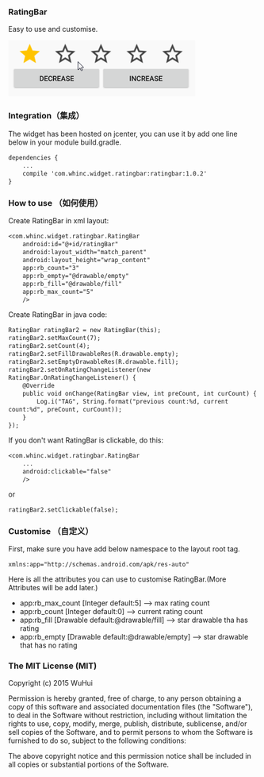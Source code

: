 
### RatingBar

Easy to use and customise.

![](./screenshot.gif)


### Integration（集成）

The widget has been hosted on jcenter, you can use it by add one line below in your module build.gradle.

```
dependencies {
    ...
    compile 'com.whinc.widget.ratingbar:ratingbar:1.0.2'
}
```

### How to use （如何使用）

Create RatingBar in xml layout:

```
<com.whinc.widget.ratingbar.RatingBar
    android:id="@+id/ratingBar"
    android:layout_width="match_parent"
    android:layout_height="wrap_content"
    app:rb_count="3"
    app:rb_empty="@drawable/empty"
    app:rb_fill="@drawable/fill"
    app:rb_max_count="5"
    />
```

Create RatingBar in java code:

```
RatingBar ratingBar2 = new RatingBar(this);
ratingBar2.setMaxCount(7);
ratingBar2.setCount(4);
ratingBar2.setFillDrawableRes(R.drawable.empty);
ratingBar2.setEmptyDrawableRes(R.drawable.fill);
ratingBar2.setOnRatingChangeListener(new RatingBar.OnRatingChangeListener() {
    @Override
    public void onChange(RatingBar view, int preCount, int curCount) {
        Log.i("TAG", String.format("previous count:%d, current count:%d", preCount, curCount));
    }
});
```

If you don't want RatingBar is clickable, do this:
```
<com.whinc.widget.ratingbar.RatingBar
    ...
    android:clickable="false"
    />
```
or
```
ratingBar2.setClickable(false);
```

### Customise （自定义）

First, make sure you have add below namespace to the layout root tag.

```
xmlns:app="http://schemas.android.com/apk/res-auto"
```

Here is all the attributes you can use to customise RatingBar.(More Attributes will be add later.)

* app:rb_max_count [Integer default:5] --> max rating count
* app:rb_count [Integer default:0] --> current rating count
* app:rb_fill [Drawable default:@drawable/fill] --> star drawable tha has rating
* app:rb_empty [Drawable default:@drawable/empty] --> star drawable that has no rating

### The MIT License (MIT)

Copyright (c) 2015 WuHui

Permission is hereby granted, free of charge, to any person obtaining a copy
of this software and associated documentation files (the "Software"), to deal
in the Software without restriction, including without limitation the rights
to use, copy, modify, merge, publish, distribute, sublicense, and/or sell
copies of the Software, and to permit persons to whom the Software is
furnished to do so, subject to the following conditions:

The above copyright notice and this permission notice shall be included in all
copies or substantial portions of the Software.

